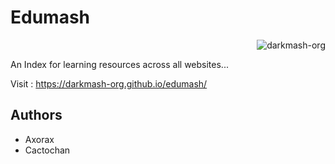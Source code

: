 # Edumash

<p class="views" align="right"><img src="https://komarev.com/ghpvc/?username=darkmash-org-edumash&label=Project%20views&color=0e75b6&style=flat" alt="darkmash-org" /></p>


An Index for learning resources across all websites...

Visit : https://darkmash-org.github.io/edumash/

## Authors

  - Axorax
  - Cactochan
